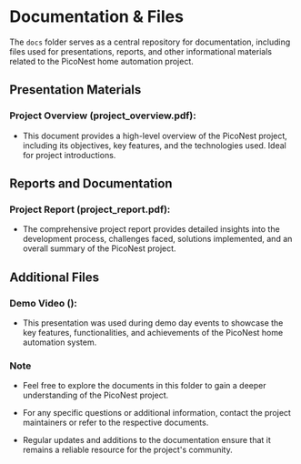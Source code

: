 # Documentation & Files

The `docs` folder serves as a central repository for documentation, including files used for presentations, reports, and other informational materials related to the PicoNest home automation project.

## Presentation Materials

 ### Project Overview (project_overview.pdf):
   - This document provides a high-level overview of the PicoNest project, including its objectives, key features, and the technologies used. Ideal for project introductions.

## Reports and Documentation

### Project Report (project_report.pdf):
   - The comprehensive project report provides detailed insights into the development process, challenges faced, solutions implemented, and an overall summary of the PicoNest project.

## Additional Files

### Demo Video ():
   - This presentation was used during demo day events to showcase the key features, functionalities, and achievements of the PicoNest home automation system.

### Note

- Feel free to explore the documents in this folder to gain a deeper understanding of the PicoNest project.

- For any specific questions or additional information, contact the project maintainers or refer to the respective documents.

- Regular updates and additions to the documentation ensure that it remains a reliable resource for the project's community.
